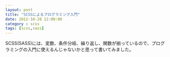 ```yaml
---
layout: post
title: "SCSSによるプログラミング入門"
date: 2012-10-28 12:00:00
category : scss
tags: [scss,sass]
---
```

SCSS(SASS)には、変数、条件分岐、繰り返し、関数が揃っているので、プログラミングの入門に使えるんじゃないかと思って書いてみました。

<!--more-->

